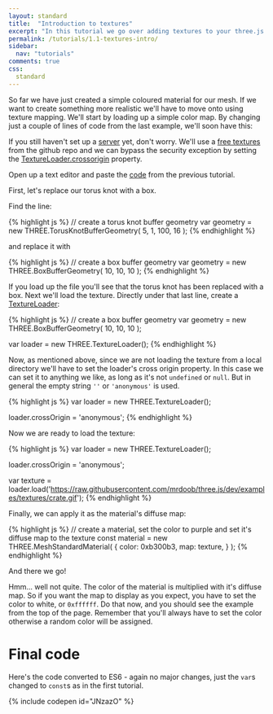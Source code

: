 ```yaml
---
layout: standard
title:  "Introduction to textures"
excerpt: "In this tutorial we go over adding textures to your three.js scene"
permalink: /tutorials/1.1-textures-intro/
sidebar:
  nav: "tutorials"
comments: true
css:
  standard
---
```


So far we have just created a simple coloured material for our mesh. If we want to create something more realistic we'll have to move onto using texture mapping. We'll start by loading up a simple color map. By changing just a couple of lines of code from the last example, we'll soon have this:

<script src="https://cdnjs.cloudflare.com/ajax/libs/three.js/84/three.js"></script>

<canvas id="example-canvas"></canvas>

<script>
  var canvas = document.querySelector('#example-canvas');

  var width = canvas.parentNode.clientWidth;
  var height = window.innerHeight;

  var renderer = new THREE.WebGLRenderer( {
    canvas: canvas,
   });
  renderer.setSize( width, height / 2 );

  // create a scene
  var scene = new THREE.Scene();

  // create a PerspectiveCamera
  var fov = 75;
  var aspect = width / ( height / 2 );
  var nearClippingPlane = 0.1;
  var farClippingPlane = 1000;

  var camera = new THREE.PerspectiveCamera( fov, aspect, nearClippingPlane, farClippingPlane );

  camera.position.set( 0, 0, 20 );

  // create a box buffer geometry
  var geometry = new THREE.BoxBufferGeometry( 10, 10, 10 );

  var loader = new THREE.TextureLoader();

  // Set the loader's crossorigin to allow the texture to be loaded from github
  loader.crossOrigin = 'anonymous';

  var texture = loader.load('https://raw.githubusercontent.com/mrdoob/three.js/dev/examples/textures/crate.gif');

  // create a material, set the color to white and set it's diffuse map to the texture
  var material = new THREE.MeshStandardMaterial( {
      color: 0xffffff,
      map: texture,
  } );

  var mesh = new THREE.Mesh( geometry, material );
  scene.add( mesh );

  // create a dark grey ambient with an intensity of 2.0 and add it to the scene
  var ambientLight = new THREE.AmbientLight( 0x999999, 2.0 );
  scene.add( ambientLight );

  // Create a white directional light with an intensity of 2.0
  var directionalLight = new THREE.DirectionalLight( 0xffffff, 2.0 );
  directionalLight.position.set( 0, 10, 0 );
  scene.add( directionalLight );

  function animate() {

    requestAnimationFrame( animate );

    mesh.rotation.z += 0.01;
    mesh.rotation.x += 0.01;
    mesh.rotation.y += 0.01;

    renderer.render( scene, camera );

  }

  animate();

</script>

If you still haven't set up a [server]({{site_url}}/tutorials/0.3-development-server) yet, don't worry. We'll use a [free textures
](https://raw.githubusercontent.com/mrdoob/three.js/dev/examples/textures/crate.gif) from the github repo and we can bypass the security exception by setting the [TextureLoader.crossorigin](https://threejs.org/docs/#api/loaders/TextureLoader) property.

Open up a text editor and paste the [code](https://gist.github.com/looeee/c7aff28dcfbab3d9a662823b01027051#file-1-0-getting-started-html) from the previous tutorial.

First, let's replace our torus knot with a box.

Find the line:

{% highlight js %}
// create a torus knot buffer geometry
var geometry = new THREE.TorusKnotBufferGeometry( 5, 1, 100, 16 );
{% endhighlight %}

and replace it with

{% highlight js %}
// create a box buffer geometry
var geometry = new THREE.BoxBufferGeometry( 10, 10, 10 );
{% endhighlight %}

If you load up the file you'll see that the torus knot has been replaced with a box. Next we'll load the texture. Directly under that last line, create a [TextureLoader](https://threejs.org/docs/#api/loaders/TextureLoader):

{% highlight js %}
// create a box buffer geometry
var geometry = new THREE.BoxBufferGeometry( 10, 10, 10 );

var loader = new THREE.TextureLoader();
{% endhighlight %}

Now, as mentioned above, since we are not loading the texture from a local directory we'll have to set the loader's cross origin property. In this case we can set it to anything we like, as long as it's not `undefined` or `null`. But in general the empty string `''` or `'anonymous'` is used.

{% highlight js %}
var loader = new THREE.TextureLoader();

loader.crossOrigin = 'anonymous';
{% endhighlight %}

Now we are ready to load the texture:

{% highlight js %}
var loader = new THREE.TextureLoader();

loader.crossOrigin = 'anonymous';

var texture = loader.load('https://raw.githubusercontent.com/mrdoob/three.js/dev/examples/textures/crate.gif');
{% endhighlight %}

Finally, we can apply it as the material's diffuse map:

{% highlight js %}
// create a material, set the color to purple and set it's diffuse map to the texture
const material = new THREE.MeshStandardMaterial( {
    color: 0xb300b3,
    map: texture,
} );
{% endhighlight %}

And there we go!

<canvas id="example2-canvas"></canvas>

<script>
  var init = function() {
    var canvas = document.querySelector('#example2-canvas');

    var width = canvas.parentNode.clientWidth;
    var height = window.innerHeight;

    var renderer = new THREE.WebGLRenderer( {
      canvas: canvas,
    });
    renderer.setSize( width, height / 2 );

    // create a scene
    var scene = new THREE.Scene();

    // create a PerspectiveCamera
    var fov = 75;
    var aspect = width / ( height / 2 );
    var nearClippingPlane = 0.1;
    var farClippingPlane = 1000;

    var camera = new THREE.PerspectiveCamera( fov, aspect, nearClippingPlane, farClippingPlane );

    camera.position.set( 0, 0, 20 );

    // create a box buffer geometry
    var geometry = new THREE.BoxBufferGeometry( 10, 10, 10 );

    var loader = new THREE.TextureLoader();

    // Set the loader's crossorigin to allow the texture to be loaded from github
    loader.crossOrigin = 'anonymous';

    var texture = loader.load('https://raw.githubusercontent.com/mrdoob/three.js/dev/examples/textures/crate.gif');

    // create a material, set the color to white and set it's diffuse map to the texture
    var material = new THREE.MeshStandardMaterial( {
        color: 0xb300b3,
        map: texture,
    } );

    var mesh = new THREE.Mesh( geometry, material );
    scene.add( mesh );

    // create a dark grey ambient with an intensity of 2.0 and add it to the scene
    var ambientLight = new THREE.AmbientLight( 0x999999, 2.0 );
    scene.add( ambientLight );

    // Create a white directional light with an intensity of 2.0
    var directionalLight = new THREE.DirectionalLight( 0xffffff, 2.0 );
    directionalLight.position.set( 0, 10, 0 );
    scene.add( directionalLight );

    function animate() {

      requestAnimationFrame( animate );

      mesh.rotation.z += 0.01;
      mesh.rotation.x += 0.01;
      mesh.rotation.y += 0.01;

      renderer.render( scene, camera );

    }

    animate();

  }

  init();

</script>

Hmm... well not quite. The color of the material is multiplied with it's diffuse map. So if you want the map to display as you expect, you have to set the color to white, or `0xffffff`. Do that now, and you should see the example from the top of the page. Remember that you'll always have to set the color otherwise a random color will be assigned.

# Final code

<script src="https://gist.github.com/looeee/4c3146f9b368678e48a0c1072689b439.js"></script>

Here's the code converted to ES6 - again no major changes, just the `var`s changed to `const`s as in the first tutorial.

{% include codepen id="JNzazO" %}

